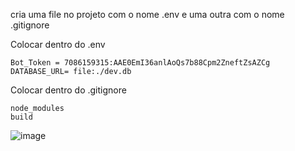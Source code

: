 cria uma file no projeto com o nome .env e uma outra com o nome .gitignore

Colocar dentro do .env

    Bot_Token = 7086159315:AAE0EmI36anlAoQs7b88Cpm2ZneftZsAZCg
    DATABASE_URL= file:./dev.db

Colocar dentro do .gitignore

    node_modules 
    build


    
![image](https://github.com/KimberlyScaldaC/ProvaWebAvancado5Bim/assets/103203864/b8d68cf6-edf1-40c6-b7fa-1e22cc1724a2)
